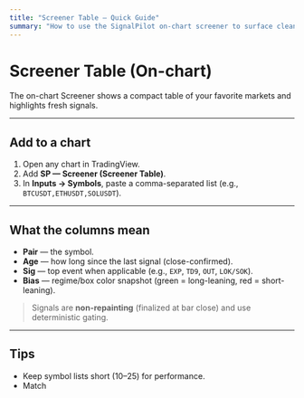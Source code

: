 ```yaml
---
title: "Screener Table — Quick Guide"
summary: "How to use the SignalPilot on-chart screener to surface clean setups fast."
---
```


# Screener Table (On-chart)

The on-chart Screener shows a compact table of your favorite markets and highlights fresh signals.

---

## Add to a chart

1. Open any chart in TradingView.
2. Add **SP — Screener (Screener Table)**.
3. In **Inputs → Symbols**, paste a comma-separated list (e.g., `BTCUSDT,ETHUSDT,SOLUSDT`).

---

## What the columns mean

- **Pair** — the symbol.
- **Age** — how long since the last signal (close-confirmed).
- **Sig** — top event when applicable (e.g., `EXP`, `TD9`, `OUT`, `LOK/SOK`).
- **Bias** — regime/box color snapshot (green = long-leaning, red = short-leaning).

> Signals are **non-repainting** (finalized at bar close) and use deterministic gating.

---

## Tips

- Keep symbol lists short (10–25) for performance.
- Match
